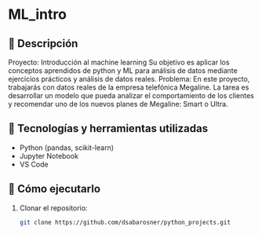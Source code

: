 # ML_intro

## 📝 Descripción
Proyecto: Introducción al machine learning
Su objetivo es aplicar los conceptos aprendidos de python y ML para análisis de datos mediante ejercicios prácticos y análisis de datos reales.
Problema: En este proyecto, trabajarás con datos reales de la empresa telefónica Megaline. La tarea es desarrollar un modelo que pueda analizar el comportamiento de los clientes y recomendar uno de los nuevos planes de Megaline: Smart o Ultra.


## 🧠 Tecnologías y herramientas utilizadas
- Python (pandas, scikit-learn)
- Jupyter Notebook
- VS Code

## 🚀 Cómo ejecutarlo
1. Clonar el repositorio:
   ```bash
   git clone https://github.com/dsabarosner/python_projects.git
